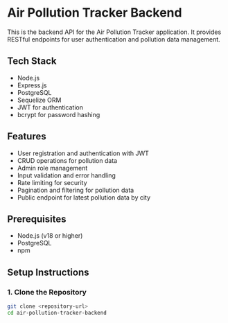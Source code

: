 # Air Pollution Tracker Backend

This is the backend API for the Air Pollution Tracker application. It provides RESTful endpoints for user authentication and pollution data management.

## Tech Stack

- Node.js
- Express.js
- PostgreSQL
- Sequelize ORM
- JWT for authentication
- bcrypt for password hashing

## Features

- User registration and authentication with JWT
- CRUD operations for pollution data
- Admin role management
- Input validation and error handling
- Rate limiting for security
- Pagination and filtering for pollution data
- Public endpoint for latest pollution data by city

## Prerequisites

- Node.js (v18 or higher)
- PostgreSQL
- npm

## Setup Instructions

### 1. Clone the Repository

```bash
git clone <repository-url>
cd air-pollution-tracker-backend
